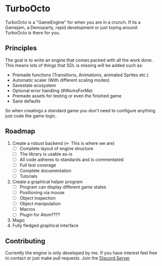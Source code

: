 # TurboOcto
TurboOcto is a "GameEngine" for when you are in a crunch.
If its a Gamejam, a Demoparty, rapid development or just toying around: TurboOcto is there for you.

## Principles
The goal is to write an engine that comes packed with all the work done.
This means lots of things that SDL is missing will be added such as:
- Premade functions (Transitions, Animations, animated Sprites etc.)
- Automatic scaler (With different scaling modes)
- Savestate ecosystem
- Optional error handling (#WorksForMe)
- Premade assets for testing or even the finished game
- Sane defaults

So when creatings a standard game you don't need to configure anything just code the game logic.

## Roadmap
1. Create a robust backend (<- This is where we are)
    - [ ] Complete layout of engine structure
    - [ ] The library is usable as-is
    - [ ] All code adheres to standards and is commentated
    - [ ] Full test coverage
    - [ ] Complete documentation
    - [ ] Tutorials
2. Create a graphical helper program
    - [ ] Program can display different game states
    - [ ] Positioning via mouse
    - [ ] Object inspection
    - [ ] Object manipulation
    - [ ] Macros
    - [ ] Plugin for Atom????
3. Magic
4. Fully fledged graphical interface

## Contributing
Currently the engine is only developed by me. If you have interest feel free to contact or just make pull requests. Join the [Discord Server](https://discord.gg/d3R86vC)
